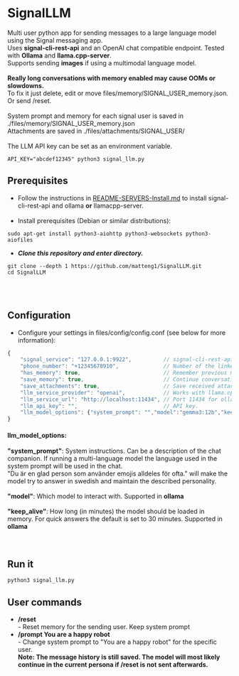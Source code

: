 # SignalLLM
Multi user python app for sending messages to a large language model using the Signal messaging app.<br>
Uses **signal-cli-rest-api** and an OpenAI chat compatible endpoint. Tested with **Ollama** and **llama.cpp-server**. <br>
Supports sending **images** if using a multimodal language model. <br><br>
**Really long conversations with memory enabled may cause OOMs or slowdowns.** <br>
To fix it just delete, edit or move files/memory/SIGNAL_USER_memory.json. Or send /reset.<br><br>
System prompt and memory for each signal user is saved in ./files/memory/SIGNAL_USER_memory.json <br>
Attachments are saved in ./files/attachments/SIGNAL_USER/<br><br>
The LLM API key can be set as an environment variable.<br>
```shell
API_KEY="abcdef12345" python3 signal_llm.py
```
## Prerequisites
* Follow the instructions in [README-SERVERS-Install.md](docs/README-SERVERS-Install.md) to install signal-cli-rest-api and ollama **or** llamacpp-server.<br><br>
* Install prerequisites (Debian or similar distributions):
```shell
sudo apt-get install python3-aiohttp python3-websockets python3-aiofiles
```
* ***Clone this repository and enter directory.***
```shell
git clone --depth 1 https://github.com/matteng1/SignalLLM.git
cd SignalLLM
```
<br><br>
## Configuration
* Configure your settings in files/config/config.conf (see below for more information):
```javascript
{
    "signal_service": "127.0.0.1:9922",          // signal-cli-rest-api endpoint
    "phone_number": "+12345678910",              // Number of the linked Signal account
    "has_memory": true,                          // Remember previous messages
    "save_memory": true,                         // Continue conversation at a later run
    "save_attachments": true,                    // Save received attachments
    "llm_service_provider": "openai",            // Works with llama.cpp-server and ollama
    "llm_service_url": "http://localhost:11434", // Port 11434 for ollama. 8080 for llamacpp
    "llm_api_key": "",                           // API key.
    "llm_model_options": {"system_prompt": "","model":"gemma3:12b","keep_alive": 30} // See below
}
```
#### llm_model_options:
**"system_prompt"**: System instructions. Can be a description of the chat companion. If running a multi-language model the language used in the system prompt will be used in the chat.<br>
"Du är en glad person som använder emojis alldeles för ofta." will make the model try to answer in swedish and maintain the described personality.<br><br>
**"model"**:         Which model to interact with. Supported in **ollama**<br><br>
**"keep_alive"**:    How long (in minutes) the model should be loaded in memory. For quick answers the default is set to 30 minutes. Supported in **ollama**<br><br><br>
## Run it
```shell
python3 signal_llm.py
```
## User commands
* **/reset**<br>-    Reset memory for the sending user. Keep system prompt
* **/prompt You are a happy robot**<br>-    Change system prompt to "You are a happy robot" for the specific user. <br>
**Note: The message history is still saved. The model will most likely continue in the current persona if /reset is not sent afterwards.**
<br><br><br>
